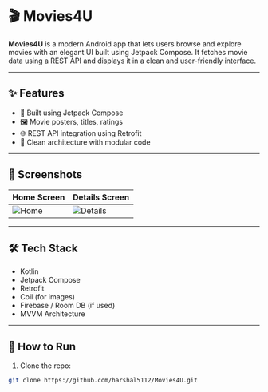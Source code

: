 # 🎬 Movies4U

**Movies4U** is a modern Android app that lets users browse and explore movies with an elegant UI built using Jetpack Compose. It fetches movie data using a REST API and displays it in a clean and user-friendly interface.

---

## ✨ Features

- 📱 Built using Jetpack Compose
- 🖼️ Movie posters, titles, ratings
- 🌐 REST API integration using Retrofit
- 🎯 Clean architecture with modular code

---

## 📸 Screenshots

| Home Screen | Details Screen |
|-------------|----------------|
| ![Home](screenshots/home.png) | ![Details](screenshots/details.png) |

---

## 🛠️ Tech Stack

- Kotlin
- Jetpack Compose
- Retrofit
- Coil (for images)
- Firebase / Room DB (if used)
- MVVM Architecture

---

## 🚀 How to Run

1. Clone the repo:
```bash
git clone https://github.com/harshal5112/Movies4U.git
